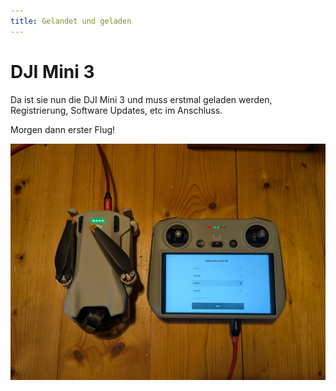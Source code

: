 ```yaml
---
title: Gelandet und geladen
---
```


# DJI Mini 3

Da ist sie nun die DJI Mini 3 und muss erstmal geladen werden, Registrierung, Software Updates, etc im Anschluss.

Morgen dann erster Flug!

![DJI Mini 3 und DJI RC Controller RM330](/assets/images/PXL_20251009_141500258.NIGHT.jpg)
